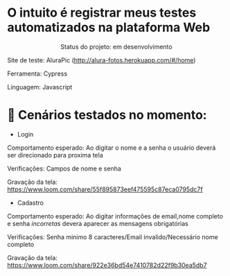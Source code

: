 # O intuito é registrar meus testes automatizados na plataforma Web

<p align="center">
  Status do projeto: em desenvolvimento
</p>

Site de teste: AluraPic (http://alura-fotos.herokuapp.com/#/home)

Ferramenta: Cypress 

Linguagem: Javascript

# :hammer: Cenários testados no momento:
- Login 

Comportamento esperado: Ao digitar o nome e a senha o usuário deverá ser direcionado para proxima tela

Verificações: Campos de nome e senha 

Gravação da tela: https://www.loom.com/share/55f895873eef475595c87eca0795dc7f

- Cadastro 

Comportamento esperado: Ao digitar informações de email,nome completo e senha *incorretas* devera aparecer as mensagens obrigatórias 

Verificações: Senha minimo 8 caracteres/Email invalido/Necessário nome completo

Gravação da tela: https://www.loom.com/share/922e36bd54e7410782d22f9b30ea5db7
